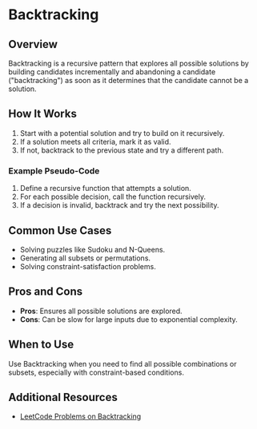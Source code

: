 # Backtracking

## Overview

Backtracking is a recursive pattern that explores all possible solutions by building candidates incrementally and abandoning a candidate ("backtracking") as soon as it determines that the candidate cannot be a solution.

## How It Works

1. Start with a potential solution and try to build on it recursively.
2. If a solution meets all criteria, mark it as valid.
3. If not, backtrack to the previous state and try a different path.

### Example Pseudo-Code

1. Define a recursive function that attempts a solution.
2. For each possible decision, call the function recursively.
3. If a decision is invalid, backtrack and try the next possibility.

## Common Use Cases

- Solving puzzles like Sudoku and N-Queens.
- Generating all subsets or permutations.
- Solving constraint-satisfaction problems.

## Pros and Cons

- **Pros**: Ensures all possible solutions are explored.
- **Cons**: Can be slow for large inputs due to exponential complexity.

## When to Use

Use Backtracking when you need to find all possible combinations or subsets, especially with constraint-based conditions.

## Additional Resources

- [LeetCode Problems on Backtracking](https://leetcode.com/tag/backtracking/)
